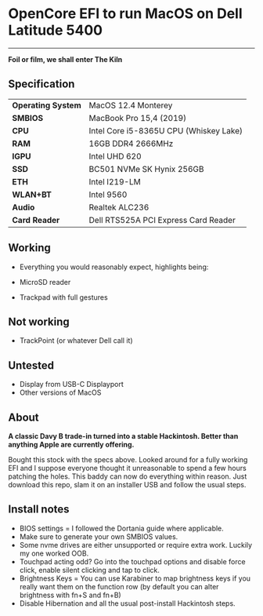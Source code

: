 # OpenCore EFI to run MacOS on Dell Latitude 5400 

---


**Foil or film, we shall enter The Kiln**


## Specification

| | |
|-|-|
|**Operating System**| MacOS 12.4 Monterey
|**SMBIOS**| MacBook Pro 15,4 (2019)
|**CPU**|Intel Core i5-8365U CPU (Whiskey Lake)|
|**RAM**|16GB DDR4 2666MHz|
|**IGPU**|Intel UHD 620|
|**SSD**|BC501 NVMe SK Hynix 256GB|
|**ETH**|Intel I219-LM|
|**WLAN+BT**|Intel 9560|
|**Audio**|Realtek ALC236|
|**Card Reader**|Dell RTS525A PCI Express Card Reader|


## Working

- Everything you would reasonably expect, highlights being:

- MicroSD reader
- Trackpad with full gestures

## Not working

- TrackPoint (or whatever Dell call it)

## Untested

- Display from USB-C Displayport
- Other versions of MacOS

## About

**A classic Davy B trade-in turned into a stable Hackintosh. Better than anything Apple are currently offering.**

Bought this stock with the specs above. Looked around for a fully working EFI and I suppose everyone thought it unreasonable to spend a few hours patching the holes. This baddy can now do everything within reason. Just download this repo, slam it on an installer USB and follow the usual steps. 

## Install notes

- BIOS settings = I followed the Dortania guide where applicable. 
- Make sure to generate your own SMBIOS values.
- Some nvme drives are either unsupported or require extra work. Luckily my one worked OOB.
- Touchpad acting odd? Go into the touchpad options and disable force click, enable silent clicking and tap to click.
- Brightness Keys = You can use Karabiner to map brightness keys if you really want them on the function row (by default you can alter brightness with fn+S and fn+B)
- Disable Hibernation and all the usual post-install Hackintosh steps.


